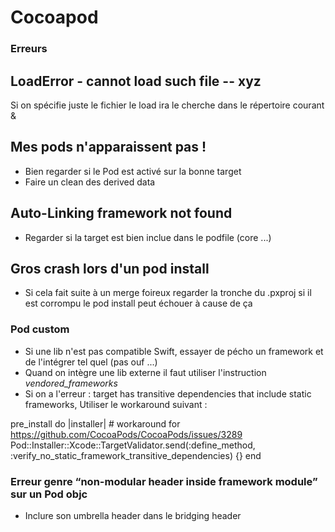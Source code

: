 # Cocoapod

### Erreurs

## LoadError - cannot load such file -- xyz
Si on spécifie juste le fichier le load ira le cherche dans le répertoire courant &

## Mes pods n'apparaissent pas !
* Bien regarder si le Pod est activé sur la bonne target
* Faire un clean des derived data

## Auto-Linking framework not found
* Regarder si la target est bien inclue dans le podfile (core ...)

## Gros crash lors d'un pod install
* Si cela fait suite à un merge foireux regarder la tronche du .pxproj si il est corrompu le pod install peut échouer à cause de ça

### Pod custom
* Si une lib n'est pas compatible Swift, essayer de pécho un framework et de l'intégrer tel quel (pas ouf ...)
* Quand on intègre une lib externe il faut utiliser l'instruction *vendored_frameworks*
* Si on a l'erreur : target has transitive dependencies that include static frameworks, Utiliser le workaround suivant :

pre_install do |installer|
	# workaround for https://github.com/CocoaPods/CocoaPods/issues/3289
	Pod::Installer::Xcode::TargetValidator.send(:define_method, :verify_no_static_framework_transitive_dependencies) {}
end


### Erreur genre “non-modular header inside framework module” sur un Pod objc
* Inclure son umbrella header dans le bridging header
